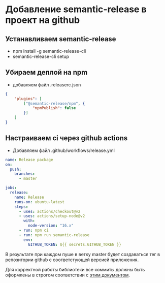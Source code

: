# Добавление semantic-release в проект на github

## Устанавливаем semantic-release

- npm install -g semantic-release-cli
- semantic-release-cli setup

## Убираем деплой на npm

- добавляем файл .releaserc.json
```json
{
	"plugins": [
		["@semantic-release/npm", {
			"npmPublish": false
		}]
	]
}
```

## Настраиваем ci через github actions

- Добавляем файл .github/workflows/release.yml

```yml
name: Release package
on:
  push:
    branches:
      - master

jobs:
  release:
    name: Release
    runs-on: ubuntu-latest
    steps:
      - uses: actions/checkout@v2
      - uses: actions/setup-node@v2
        with:
          node-version: "16.x"
      - run: npm ci
      - run: npm run semantic-release
        env:
          GITHUB_TOKEN: ${{ secrets.GITHUB_TOKEN }}
```

В результате при каждом пуше в ветку master будет создаваться тег в репозитории github с соответстующей версией приложения.

Для корректной работы библиотеки все коммиты должны быть оформлены в строгом соответствии с [этим документом](https://github.com/angular/angular/blob/master/CONTRIBUTING.md#-commit-message-format).
